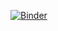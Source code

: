 [![Binder](https://mybinder.org/badge.svg)](https://mybinder.org/v2/gh/UL-FRI/uvajalni-tecaj/master)

